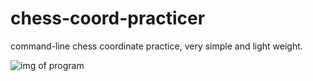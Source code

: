 # chess-coord-practicer
command-line chess coordinate practice, very simple and light weight.

![img of program](https://i.imgur.com/gwGCANf.png)
